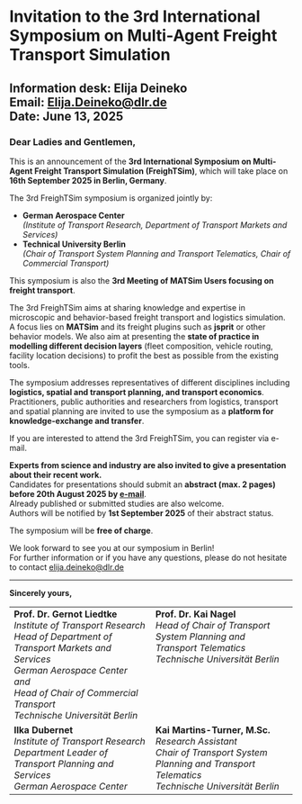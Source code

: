 [//]: # (---)

[//]: # (layout: forward)

[//]: # (target: https://docs.google.com/forms/d/e/1FAIpQLScJb6wsJxpKq1dSXpflvx5Je2FYhYgngpijYaI1ta0UIM40oQ/viewform?usp=dialog)

[//]: # (---)

[//]: # ()
[//]: # (Redirection to event registration)


# Invitation to the 3rd International Symposium on Multi-Agent Freight Transport Simulation

**Information desk:** Elija Deineko  
**Email:** [Elija.Deineko@dlr.de](mailto:Elija.Deineko@dlr.de)  
**Date:** June 13, 2025
---

### Dear Ladies and Gentlemen,

This is an announcement of the **3rd International Symposium on Multi-Agent Freight Transport Simulation (FreighTSim)**, which will take place on **16th September 2025 in Berlin, Germany**.

The 3rd FreighTSim symposium is organized jointly by:

- **German Aerospace Center**  
  *(Institute of Transport Research, Department of Transport Markets and Services)*
- **Technical University Berlin**  
  *(Chair of Transport System Planning and Transport Telematics, Chair of Commercial Transport)*

This symposium is also the **3rd Meeting of MATSim Users focusing on freight transport**.

The 3rd FreighTSim aims at sharing knowledge and expertise in microscopic and behavior-based freight transport and logistics simulation. A focus lies on **MATSim** and its freight plugins such as **jsprit** or other behavior models. We also aim at presenting the **state of practice in modelling different decision layers** (fleet composition, vehicle routing, facility location decisions) to profit the best as possible from the existing tools.

The symposium addresses representatives of different disciplines including **logistics, spatial and transport planning, and transport economics**. Practitioners, public authorities and researchers from logistics, transport and spatial planning are invited to use the symposium as a **platform for knowledge-exchange and transfer**.

If you are interested to attend the 3rd FreighTSim, you can register via e-mail.

**Experts from science and industry are also invited to give a presentation about their recent work.**  
Candidates for presentations should submit an **abstract (max. 2 pages) before 20th August 2025 by [e-mail](mailto:elija.deineko@dlr.de)**.  
Already published or submitted studies are also welcome.  
Authors will be notified by **1st September 2025** of their abstract status.


The symposium will be **free of charge**.

We look forward to see you at our symposium in Berlin!  
For further information or if you have any questions, please do not hesitate to contact  [elija.deineko@dlr.de](mailto:elija.deineko@dlr.de)

---

**Sincerely yours,**

<table>
  <tr>
    <td style="width: 50%; vertical-align: top;">
      <strong>Prof. Dr. Gernot Liedtke</strong><br>
      <em>Institute of Transport Research</em><br>
      <em>Head of Department of Transport Markets and Services</em><br>
      <em>German Aerospace Center</em><br>
      <em>and</em><br>
      <em>Head of Chair of Commercial Transport</em><br>
      <em>Technische Universität Berlin</em>
    </td>
    <td style="width: 50%; vertical-align: top;">
      <strong>Prof. Dr. Kai Nagel</strong><br>
      <em>Head of Chair of Transport System Planning and Transport Telematics</em><br>
      <em>Technische Universität Berlin</em>
    </td>
  </tr>
  <tr>
    <td style="vertical-align: top;">
      <strong>Ilka Dubernet</strong><br>
      <em>Institute of Transport Research</em><br>
      <em>Department Leader of Transport Planning and Services</em><br>
      <em>German Aerospace Center</em>
    </td>
    <td style="vertical-align: top;">
      <strong>Kai Martins-Turner, M.Sc.</strong><br>
      <em>Research Assistant</em><br>
      <em>Chair of Transport System Planning and Transport Telematics</em><br>
      <em>Technische Universität Berlin</em>
    </td>
  </tr>
</table>


[//]: # (| **Prof. Dr. Gernot Liedtke** | **Prof. Dr. Kai Nagel** |)

[//]: # (|-----------------------------|--------------------------|)

[//]: # (| *Institute of Transport Research*  <br> *Head of Department of Transport Markets and Services*  <br> *German Aerospace Center*  <br> *and*  <br> *Head of Chair of Commercial Transport*  <br> *Technische Universität Berlin* | *Head of Chair of Transport System Planning and <br/>Transport Telematics*  <br> *Technische Universität Berlin* |)

[//]: # ()
[//]: # (| **Ilka Dubernet** | **Kai Martins-Turner, M.Sc.** |)

[//]: # (|-------------------|------------------------------|)

[//]: # (| *Institute of Transport Research*  <br> *Department Leader of Transport Planning and Services*  <br> *German Aerospace Center* | *Research Assistant*  <br> *Chair of Transport System Planning and Transport Telematics*  <br> *Technische Universität Berlin* |)

